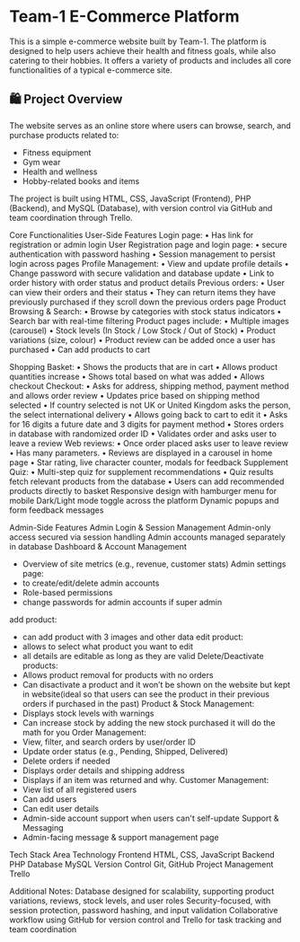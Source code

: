 
# Team-1 E-Commerce Platform

This is a simple e-commerce website built by Team-1. The platform is designed to help users achieve their health and fitness goals, while also catering to their hobbies. It offers a variety of products and includes all core functionalities of a typical e-commerce site.

## 🛍️ Project Overview

The website serves as an online store where users can browse, search, and purchase products related to:

- Fitness equipment
- Gym wear
- Health and wellness
- Hobby-related books and items


The project is built using HTML, CSS, JavaScript (Frontend), PHP (Backend), and MySQL (Database), with version control via GitHub and team coordination through Trello.

Core Functionalities
User-Side Features
Login page:
•	Has link for registration or admin login
User Registration page and login page:
•	secure authentication with password hashing
•	Session management to persist login across pages
Profile Management:
•	View and update profile details
•	Change password with secure validation and database update
•	Link to order history with order status and product details
Previous orders:
•	User can view their orders and their status 
•	They can return items they have previously purchased if they scroll down the previous orders page
Product Browsing & Search:
•	Browse by categories with stock status indicators
•	Search bar with real-time filtering
Product pages include:
•	Multiple images (carousel)
•	Stock levels (In Stock / Low Stock / Out of Stock)
•	Product variations (size, colour)
•	Product review can be added once a user has purchased 
•	Can add products to cart

Shopping Basket:
•	Shows  the products that are in cart 
•	Allows product quantities increase
•	Shows total based on what was added
•	Allows checkout
Checkout:
•	Asks for address, shipping method, payment method and allows order review
•	Updates price based on shipping method selected
•	If country selected is not UK or United Kingdom asks the person, the select international delivery
•	Allows going back to cart to edit it
•	Asks for 16 digits a future date and 3 digits for payment method
•	Stores orders in database with randomized order ID
•	Validates order and asks user to leave a review
Web reviews:
•	Once order placed asks user to leave review
•	Has many parameters.
•	Reviews are displayed in a carousel in home page 
•	Star rating, live character counter, modals for feedback
Supplement Quiz:
•	Multi-step quiz for supplement recommendations
•	Quiz results fetch relevant products from the database
•	Users can add recommended products directly to basket
Responsive design with hamburger menu for mobile
Dark/Light mode toggle across the platform
Dynamic popups and form feedback messages

Admin-Side Features
Admin Login & Session Management
Admin-only access secured via session handling
Admin accounts managed separately in database
Dashboard & Account Management
-	Overview of site metrics (e.g., revenue, customer stats)
Admin settings page:
-	to create/edit/delete admin accounts
-	Role-based permissions
-	change passwords for admin accounts if super admin

add product:
-	can add product with 3 images and other data
edit product: 
-	allows to select what product you want to edit 
-	all details are editable as long as they are valid
Delete/Deactivate products:
-	Allows product removal for products with no orders
-	Can disactivate a product and it won’t be shown on the website but kept in website(ideal so that users can see the product in their previous orders if purchased in the past)
Product & Stock Management:
-	Displays stock levels with warnings
-	Can increase stock by adding the new stock purchased it will do the math for you
Order Management:
-	View, filter, and search orders by user/order ID
-	Update order status (e.g., Pending, Shipped, Delivered)
-	Delete orders if needed
-	Displays order details and shipping address 
-	Displays if an item was returned and why.
Customer Management:
-	View list of all registered users
-	Can add users
-	Can edit user details
-	Admin-side account support when users can't self-update
Support & Messaging
-	Admin-facing message & support management page



Tech Stack
Area	Technology
Frontend	HTML, CSS, JavaScript
Backend	PHP
Database	MySQL
Version Control	Git, GitHub
Project Management	Trello

Additional Notes:
Database designed for scalability, supporting product variations, reviews, stock levels, and user roles
Security-focused, with session protection, password hashing, and input validation
Collaborative workflow using GitHub for version control and Trello for task tracking and team coordination


